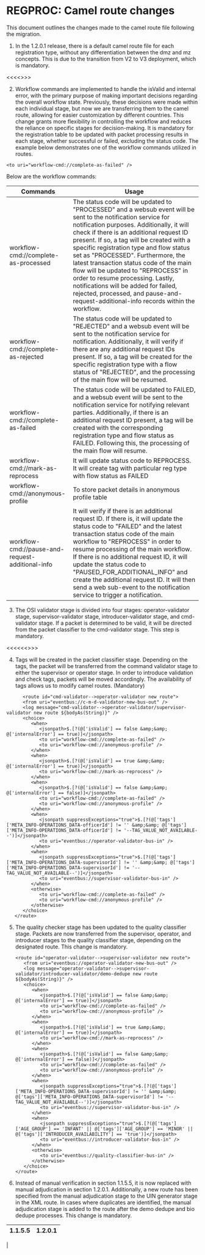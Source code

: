 # REGPROC: Camel route changes

This document outlines the changes made to the camel route file following the migration.

1. In the 1.2.0.1 release, there is a default camel route file for each registration type, without any differentiation between the dmz and mz concepts. This is due to the transition from V2 to V3 deployment, which is mandatory.

 <<<<<Attach files>>>>

2. Workflow commands are implemented to handle the isValid and internal error, with the primary purpose of making important decisions regarding the overall workflow state. Previously, these decisions were made within each individual stage, but now we are transferring them to the camel route, allowing for easier customization by different countries. This change grants more flexibility in controlling the workflow and reduces the reliance on specific stages for decision-making. It is mandatory for the registration table to be updated with packet processing results in each stage, whether successful or failed, excluding the status code. The example below demonstrates one of the workflow commands utilized in routes.

`<to uri="workflow-cmd://complete-as-failed" />`

Below are the workflow commands:

| Commands   |      Usage     |  
|-----------------|-------------------|
| workflow-cmd://complete-as-processed | The status code will be updated to "PROCESSED" and a websub event will be sent to the notification service for notification purposes. Additionally, it will check if there is an additional request ID present. If so, a tag will be created with a specific registration type and flow status set as "PROCESSED". Furthermore, the latest transaction status code of the main flow will be updated to "REPROCESS" in order to resume processing. Lastly, notifications will be added for failed, rejected, processed, and pause-and-request-additional-info records within the workflow.  |  
| workflow-cmd://complete-as-rejected | The status code will be updated to "REJECTED" and a websub event will be sent to the notification service for notification. Additionally, it will verify if there are any additional request IDs present. If so, a tag will be created for the specific registration type with a flow status of "REJECTED", and the processing of the main flow will be resumed.| 
| workflow-cmd://complete-as-failed| The status code will be updated to FAILED, and a websub event will be sent to the notification service for notifying relevant parties. Additionally, if there is an additional request ID present, a tag will be created with the corresponding registration type and flow status as FAILED. Following this, the processing of the main flow will resume.
|workflow-cmd://mark-as-reprocess| It will update status code to REPROCESS.  It will create tag with particular reg type with flow status as FAILED|
|workflow-cmd://anonymous-profile| To store packet details in anonymous profile table|
|workflow-cmd://pause-and-request-additional-info|It will verify if there is an additional request ID. If there is, it will update the status code to "FAILED" and the latest transaction status code of the main workflow to "REPROCESS" in order to resume processing of the main workflow. If there is no additional request ID, it will update the status code to "PAUSED_FOR_ADDITIONAL_INFO" and create the additional request ID. It will then send a web sub-event to the notification service to trigger a notification.|

3. The OSI validator stage is divided into four stages: operator-validator stage, supervisor-validator stage, introducer-validator stage, and cmd-validator stage. If a packet is determined to be valid, it will be directed from the packet classifier to the cmd-validator stage. This step is mandatory.

<<<<<<<checkkkkkkkk>>>>

4. Tags will be created in the packet classifier stage. Depending on the tags, the packet will be transferred from the command validator stage to either the supervisor or operator stage. In order to introduce validation and check tags, packets will be moved accordingly. The availability of tags allows us to modify camel routes.  (Mandatory)

```
      <route id="cmd-validator-->operator-validator new route">
      <from uri="eventbus://c-m-d-validator-new-bus-out" />
      <log message="cmd-validator-->operator-validator/supervisor-validator new route ${bodyAs(String)}" />
      <choice>
         <when>
            <jsonpath>$.[?(@['isValid'] == false &amp;&amp; @['internalError'] == true)]</jsonpath>
            <to uri="workflow-cmd://complete-as-failed" />
            <to uri="workflow-cmd://anonymous-profile" />
         </when>
         <when>
            <jsonpath>$.[?(@['isValid'] == true &amp;&amp; @['internalError'] == true)]</jsonpath>
            <to uri="workflow-cmd://mark-as-reprocess" />
         </when>
         <when>
            <jsonpath>$.[?(@['isValid'] == false &amp;&amp; @['internalError'] == false)]</jsonpath>
            <to uri="workflow-cmd://complete-as-failed" />
            <to uri="workflow-cmd://anonymous-profile" />
         </when>
         <when>
            <jsonpath suppressExceptions="true">$.[?(@['tags']['META_INFO-OPERATIONS_DATA-officerId'] != '' &amp;&amp; @['tags']['META_INFO-OPERATIONS_DATA-officerId'] != '--TAG_VALUE_NOT_AVAILABLE--')]</jsonpath>
            <to uri="eventbus://operator-validator-bus-in" />
         </when>
         <when>
            <jsonpath suppressExceptions="true">$.[?(@['tags']['META_INFO-OPERATIONS_DATA-supervisorId'] != '' &amp;&amp; @['tags']['META_INFO-OPERATIONS_DATA-supervisorId'] != '--TAG_VALUE_NOT_AVAILABLE--')]</jsonpath>
            <to uri="eventbus://supervisor-validator-bus-in" />
         </when>
         <otherwise>
            <to uri="workflow-cmd://complete-as-failed" />
            <to uri="workflow-cmd://anonymous-profile" />
         </otherwise>
      </choice>
   </route>
```

5. The quality checker stage has been updated to the quality classifier stage. Packets are now transferred from the supervisor, operator, and introducer stages to the quality classifier stage, depending on the designated route. This change is mandatory.

   ```
   <route id="operator-validator-->supervisor-validator new route">
      <from uri="eventbus://operator-validator-new-bus-out" />
      <log message="operator-validator-->supervisor-validator/introducer-validator/demo-dedupe new route ${bodyAs(String)}" />
      <choice>
         <when>
            <jsonpath>$.[?(@['isValid'] == false &amp;&amp; @['internalError'] == true)]</jsonpath>
            <to uri="workflow-cmd://complete-as-failed" />
            <to uri="workflow-cmd://anonymous-profile" />
         </when>
         <when>
            <jsonpath>$.[?(@['isValid'] == true &amp;&amp; @['internalError'] == true)]</jsonpath>
            <to uri="workflow-cmd://mark-as-reprocess" />
         </when>
         <when>
            <jsonpath>$.[?(@['isValid'] == false &amp;&amp; @['internalError'] == false)]</jsonpath>
            <to uri="workflow-cmd://complete-as-failed" />
            <to uri="workflow-cmd://anonymous-profile" />
         </when>
         <when>
            <jsonpath suppressExceptions="true">$.[?(@['tags']['META_INFO-OPERATIONS_DATA-supervisorId'] != '' &amp;&amp; @['tags']['META_INFO-OPERATIONS_DATA-supervisorId'] != '--TAG_VALUE_NOT_AVAILABLE--')]</jsonpath>
            <to uri="eventbus://supervisor-validator-bus-in" />
         </when>
         <when>
            <jsonpath suppressExceptions="true">$.[?(@['tags']['AGE_GROUP'] == 'INFANT' || @['tags']['AGE_GROUP'] == 'MINOR' || @['tags']['INTRODUCER_AVAILABILITY'] == 'true')]</jsonpath>
            <to uri="eventbus://introducer-validator-bus-in" />
         </when>
         <otherwise>
            <to uri="eventbus://quality-classifier-bus-in" />
         </otherwise>
      </choice>
   </route>
   ```

6. Instead of manual verification in section 1.1.5.5, it is now replaced with manual adjudication in section 1.2.0.1. Additionally, a new route has been specified from the manual adjudication stage to the UIN generator stage in the XML route. In cases where duplicates are identified, the manual adjudication stage is added to the route after the demo dedupe and bio dedupe processes. This change is mandatory.

| 1.1.5.5  |      1.2.0.1    |  
|-----------------|-------------------|
| 
